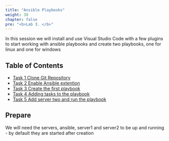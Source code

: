 ```yaml
---
title: "Ansible Playbooks"
weight: 30
chapter: false
pre: "<b>Lab 3. </b>"
---
```


In this session we will install and use Visual Studio Code with a few plugins to start working with ansible playbooks and create two playbooks, one for linux and one for windows

## Table of Contents

- [Task 1 Clone Git Repository](#task-2-clone-git-repository)
- [Task 2 Enable Ansible extention](#task-2-clone-git-repository)
- [Task 3 Create the first playbook](#task-3-create-the-first-playbook)
- [Task 4 Adding tasks to the playbook](#task-4-adding-tasks-to-the-playbook)
- [Task 5 Add server two and run the playbook](#task-5-add-server-two-and-run-the-playbook)

## Prepare

We will need the servers, ansible, server1 and server2 to be up and running - by default they are started after creation

